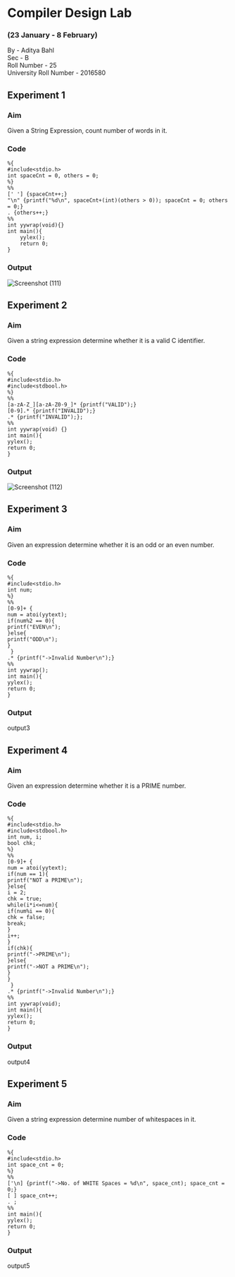 # Compiler Design Lab

### (23 January - 8 February)

By - Aditya Bahl<br>
Sec - B<br>
Roll Number - 25<br>
University Roll Number - 2016580<br>

## Experiment 1

### Aim

Given a String Expression, count number of words in it.

### Code

```
%{
#include<stdio.h>
int spaceCnt = 0, others = 0;
%}
%%
[' '] {spaceCnt++;}
"\n" {printf("%d\n", spaceCnt+(int)(others > 0)); spaceCnt = 0; others = 0;}
. {others++;}
%%
int yywrap(void){}
int main(){
    yylex();
    return 0;
}
```

### Output

![Screenshot (111)](https://user-images.githubusercontent.com/90335449/218307386-b3f8834b-fdbc-46a6-9660-911ba4622016.png)

## Experiment 2

### Aim

Given a string expression determine whether it is a valid C identifier.

### Code

```
%{
#include<stdio.h>
#include<stdbool.h>
%}
%%
[a-zA-Z_][a-zA-Z0-9_]* {printf("VALID");}
[0-9].* {printf("INVALID");}
.* {printf("INVALID");};
%%
int yywrap(void) {}
int main(){
yylex();
return 0;
}

```

### Output

![Screenshot (112)](https://user-images.githubusercontent.com/90335449/218307430-ed3b8021-2d51-4b50-89e1-d0a45447800a.png)

## Experiment 3

### Aim

Given an expression determine whether it is an odd or an even number.

### Code

```
%{
#include<stdio.h>
int num;
%}
%%
[0-9]+ {
num = atoi(yytext);
if(num%2 == 0){
printf("EVEN\n");
}else{
printf("ODD\n");
}
 }
.* {printf("->Invalid Number\n");}
%%
int yywrap();
int main(){
yylex();
return 0;
}
```

### Output

output3

## Experiment 4

### Aim

Given an expression determine whether it is a PRIME number.

### Code

```
%{
#include<stdio.h>
#include<stdbool.h>
int num, i;
bool chk;
%}
%%
[0-9]+ {
num = atoi(yytext);
if(num == 1){
printf("NOT a PRIME\n");
}else{
i = 2;
chk = true;
while(i*i<=num){
if(num%i == 0){
chk = false;
break;
}
i++;
}
if(chk){
printf("->PRIME\n");
}else{
printf("->NOT a PRIME\n");
}
}
 }
.* {printf("->Invalid Number\n");}
%%
int yywrap(void);
int main(){
yylex();
return 0;
}
```

### Output

output4

## Experiment 5

### Aim

Given a string expression determine number of whitespaces in it.

### Code

```
%{
#include<stdio.h>
int space_cnt = 0;
%}
%%
['\n] {printf("->No. of WHITE Spaces = %d\n", space_cnt); space_cnt = 0;}
[ ] space_cnt++;
. ;
%%
int main(){
yylex();
return 0;
}
```

### Output

output5
